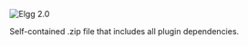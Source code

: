 ![Elgg 2.0](https://img.shields.io/badge/Elgg-2.0.x-orange.svg?style=flat-square)

Self-contained .zip file that includes all plugin dependencies.

